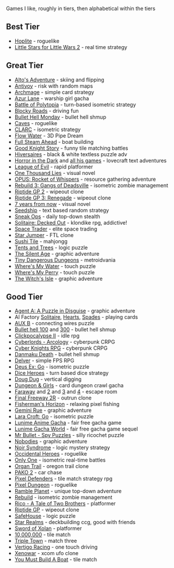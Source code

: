 Games I like, roughly in tiers, then alphabetical within the tiers

## Best Tier

* [Hoplite](https://play.google.com/store/apps/details?id=com.magmafortress.hoplite) - roguelike
* [Little Stars for Little Wars 2](https://play.google.com/store/apps/details?id=com.mkarpenko.lsflw2) - real time strategy

## Great Tier

* [Alto's Adventure](https://play.google.com/store/apps/details?id=com.noodlecake.altosadventure) - skiing and flipping
* [Antiyoy](https://play.google.com/store/apps/details?id=yio.tro.antiyoy.android) - risk with random maps
* [Archmage](https://play.google.com/store/apps/details?id=ru.freecode) - simple card strategy
* [Azur Lane](https://play.google.com/store/apps/details?id=com.YoStarEN.AzurLane) - warship girl gacha
* [Battle of Polytopia](https://play.google.com/store/apps/details?id=air.com.midjiwan.polytopia) - turn-based isometric strategy
* [Blocky Roads](https://play.google.com/store/apps/details?id=com.crescentmoongames.blocky_roads) - driving fun
* [Bullet Hell Monday](https://play.google.com/store/apps/details?id=com.msykit.Stg1u) - bullet hell shmup
* [Caves](https://play.google.com/store/apps/details?id=thirty.six.dev.underworld) - roguelike
* [CLARC](https://play.google.com/store/apps/details?id=com.GoldenTricycle.ClarcPrem) - isometric strategy
* [Flow Water](https://play.google.com/store/apps/details?id=com.Frasinapp.waterfountain) - 3D Pipe Dream
* [Full Steam Ahead](https://play.google.com/store/apps/details?id=air.com.aardman.ssgreatbritain.fullsteamahead) - boat building
* [Good Knight Story](https://play.google.com/store/apps/details?id=com.turbochilli.gks) - funny tile matching battles
* [Hiversaires](https://apkpure.com/hiversaires/com.underscorediscovery.Hiversaires) - black & white textless puzzle adv
* [Horror in the Dark](https://play.google.com/store/apps/details?id=nz.co.karmicshift.horror) and [all his games](https://play.google.com/store/apps/developer?id=Karmic+Shift+Studios) - lovecraft text adventures
* [League of Evil](https://play.google.com/store/apps/details?id=com.noodlecake.leagueofevil) - rapid platformer
* [One Thousand Lies](https://play.google.com/store/apps/details?id=keinart.otl) - visual novel
* [OPUS: Rocket of Whispers](https://play.google.com/store/apps/details?id=com.sigono.heaven01) - resource gathering adventure
* [Rebuild 3: Gangs of Deadsville](https://play.google.com/store/apps/details?id=air.com.sarahnorthway.rebuild3) - isometric zombie management
* [Riptide GP 2](https://play.google.com/store/apps/details?id=com.vectorunit.red) - wipeout clone
* [Riptide GP 3: Renegade](https://play.google.com/store/apps/details?id=com.vectorunit.silver.googleplay) - wipeout clone
* [7 years from now](https://play.google.com/store/apps/details?id=com.HirayaSpace.SevenYears) - visual novel
* [Seedship](https://play.google.com/store/apps/details?id=com.johnayliff.seedship) - text based random strategy
* [Sneak Ops](https://play.google.com/store/apps/details?id=com.noodlecake.sneakops) - daily top-down stealth
* [Solitaire: Decked Out](https://play.google.com/store/apps/details?id=com.devsisters.SolitaireDeckedOut) - klondike rpg, addictive!
* [Space Trader](https://play.google.com/store/apps/details?id=com.brucelet.spacetrader) - elite space trading
* [Star Jumper](https://play.google.com/store/apps/details?id=com.dmdsoftware.starjumper) - FTL clone
* [Sushi Tile](https://play.google.com/store/apps/details?id=com.hwdot.sushitile) - mahjongg
* [Tents and Trees](https://play.google.com/store/apps/details?id=com.frozax.tentsandtrees) - logic puzzle
* [The Silent Age](https://play.google.com/store/apps/details?id=dk.houseonfire.android.thesilentage) - graphic adventure
* [Tiny Dangerous Dungeons](https://play.google.com/store/apps/details?id=com.adventureislands.tinydd) - metroidvania
* [Where's My Water](https://play.google.com/store/apps/details?id=com.disney.WMW) - touch puzzle
* [Where's My Perry](https://play.google.com/store/apps/details?id=com.disney.WMP) - touch puzzle
* [The Witch's Isle](https://play.google.com/store/apps/details?id=com.Beltheva.Noma) - graphic adventure

## Good Tier

* [Agent A: A Puzzle in Disguise](https://play.google.com/store/apps/details?id=co.yakand.agentaapuzzleindisguise.trial) - graphic adventure
* AI Factory [Solitaire](https://play.google.com/store/apps/details?id=uk.co.aifactory.solitairefree), [Hearts](https://play.google.com/store/apps/details?id=uk.co.aifactory.heartsfree), [Spades](https://play.google.com/store/apps/details?id=uk.co.aifactory.spadesfree) - playing cards
* [AUX B](https://play.google.com/store/apps/details?id=com.schnellmann.aux) - connecting wires puzzle
* [Bullet hell 100](https://play.google.com/store/apps/details?id=jp.designdrill.danmaku01e) and [300](https://play.google.com/store/apps/details?id=jp.designdrill.ealice) - bullet hell shmup
* [Clickpocalypse II](https://play.google.com/store/apps/details?id=com.minmaxia.c2) - idle rpg
* [Cyberlords - Arcology](https://play.google.com/store/apps/details?id=com.hg.cyberlordsfree) - cyberpunk CRPG
* [Cyber Knights RPG](https://play.google.com/store/apps/details?id=com.tresebrothers.games.cyberknights) - cyberpunk CRPG
* [Danmaku Death](https://play.google.com/store/apps/details?id=jakiganicsystems.danmakudeath) - bullet hell shmup
* [Delver](https://play.google.com/store/apps/details?id=com.interrupt.dungeoneer) - simple FPS RPG
* [Deus Ex: Go](https://play.google.com/store/apps/details?id=com.squareenixmontreal.deusexgo) - isometric puzzle
* [Dice Heroes](https://play.google.com/store/apps/details?id=com.vlaaad.dice) - turn based dice strategy
* [Doug Dug](https://play.google.com/store/apps/details?id=co.electrictoy.dig) - vertical digging
* [Dungeon & Girls](https://play.google.com/store/apps/details?id=jp.designdrill.ealice) - card dungeon crawl gacha
* [Faraway](https://play.google.com/store/apps/details?id=com.mousecity.faraway) and [2](https://play.google.com/store/apps/details?id=com.mousecity.faraway2) and [3](https://play.google.com/store/apps/details?id=com.mousecity.faraway3) and [4](https://play.google.com/store/apps/details?id=com.snapbreak.faraway4) - escape room
* [Final Freeway 2R](https://play.google.com/store/apps/details?id=com.oyatsukai.finalfwy2r) - outrun clone
* [Fisherman's Horizon](https://play.google.com/store/apps/details?id=com.fishermanshorizon.app) - relaxing pixel fishing
* [Gemini Rue](https://play.google.com/store/apps/details?id=com.wadjeteye.geminirue.google) - graphic adventure
* [Lara Croft: Go](https://play.google.com/store/apps/details?id=com.squareenixmontreal.lcgo) - isometric puzzle
* [Lunime Anime Gacha](https://play.google.com/store/apps/details?id=air.com.lunimobi.animegacha) - fair free gacha game
* [Lunime Gacha World](https://play.google.com/store/apps/details?id=air.com.lunime.gachaworld) - fair free gacha game sequel
* [Mr Bullet - Spy Puzzles](https://play.google.com/store/apps/details?id=com.lionstudios.mrbullet) - silly ricochet puzzle
* [Nobodies](https://play.google.com/store/apps/details?id=com.blyts.nobodies) - graphic adventure
* [Noir Syndrome](https://play.google.com/store/apps/details?id=com.glassknuckle.noirsyndrome) - logic mystery strategy
* [Occidental Heroes](https://play.google.com/store/apps/details?id=com.wlxd.retrorpg.android) - roguelike
* [Only One](https://play.google.com/store/apps/details?id=com.rebelbinary.onlyone) - isometric real-time battles
* [Organ Trail](https://play.google.com/store/apps/details?id=com.hatsproductions.OrganTrail) - oregon trail clone
* [PAKO 2](https://play.google.com/store/apps/details?id=com.treemengames.pako2) - car chase
* [Pixel Defenders](https://play.google.com/store/apps/details?id=air.com.socialtitans.pdp) - tile match strategy rpg
* [Pixel Dungeon](https://play.google.com/store/apps/details?id=com.watabou.pixeldungeon) - roguelike
* [Ramble Planet](https://play.google.com/store/apps/details?id=com.ohrrpgce.rambleplanet) - unique top-down adventure
* [Rebuild](https://play.google.com/store/apps/details?id=air.com.sarahnorthway.rebuild2) - isometric zombie management
* [Rico - A Tale of Two Brothers](https://play.google.com/store/apps/details?id=rico.app) - platformer
* [Riptide GP](https://play.google.com/store/apps/details?id=com.vectorunit.blue) - wipeout clone
* [SafeHouse](https://play.google.com/store/apps/details?id=com.daanrutten.safehouse) - logic puzzle
* [Star Realms](https://play.google.com/store/apps/details?id=com.starrealms.starrealmsapp) - deckbuilding ccg, good with friends
* [Sword of Xolan](https://play.google.com/store/apps/details?id=com.Alper.SwordOfXolan) - platformer
* [10,000,000](https://play.google.com/store/apps/details?id=com.eightyeightgames.tenmillion) - tile match
* [Triple Town](https://play.google.com/store/apps/details?id=com.spryfox.tripletown) - match three
* [Vertigo Racing](https://play.google.com/store/apps/details?id=com.dbs.vertigoracing) - one touch driving
* [Xenowar](https://play.google.com/store/apps/details?id=com.grinninglizard.UFOAttack) - xcom ufo clone
* [You Must Build A Boat](https://play.google.com/store/apps/details?id=com.eightyeightgames.ymbab) - tile match
